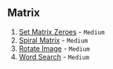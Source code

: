 ## Matrix

1. [Set Matrix Zeroes](https://leetcode.com/problems/set-matrix-zeroes/) - `Medium`
1. [Spiral Matrix](https://leetcode.com/problems/spiral-matrix/) - `Medium`
1. [Rotate Image](https://leetcode.com/problems/rotate-image/) - `Medium`
1. [Word Search](https://leetcode.com/problems/word-search/) - `Medium`
